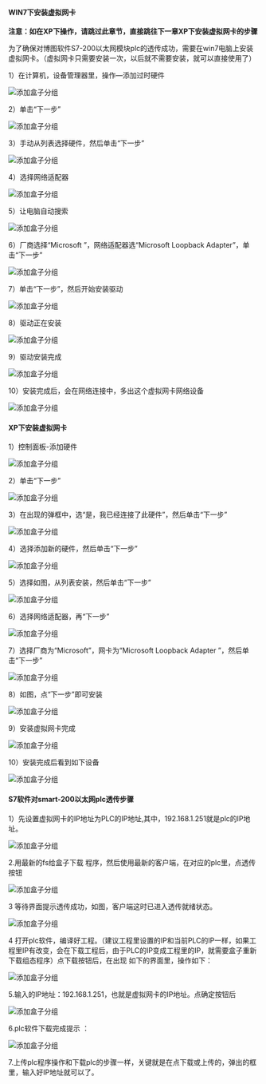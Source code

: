 #### **WIN7下安装虚拟网卡**  

**注意：如在XP下操作，请跳过此章节，直接跳往下一章XP下安装虚拟网卡的步骤**  

  为了确保对博图软件S7-200以太网模块plc的透传成功，需要在win7电脑上安装虚拟网卡。（虚拟网卡只需要安装一次，以后就不需要安装，就可以直接使用了）  

1）在计算机，设备管理器里，操作—添加过时硬件  

![添加盒子分组](../Images/Trans/TranExplain/AddTiredIron.png)  

2）单击“下一步”  

![添加盒子分组](../Images/Trans/TranExplain/nextStep.png)  

3）手动从列表选择硬件，然后单击“下一步”  

![添加盒子分组](../Images/Trans/TranExplain/nextStep.png)  

4）选择网络适配器  

![添加盒子分组](../Images/Trans/TranExplain/networkAdapter.png)  

5）让电脑自动搜索  

![添加盒子分组](../Images/Trans/TranExplain/automaticSearch.png)  

6）厂商选择“Microsoft ”，网络适配器选“Microsoft Loopback Adapter”，单击“下一步”  

![添加盒子分组](../Images/Trans/TranExplain/MicrosoftAdapter.png)  

7）单击“下一步”，然后开始安装驱动  

![添加盒子分组](../Images/Trans/TranExplain/InstallDriver.png)  

8）驱动正在安装  

![添加盒子分组](../Images/Trans/TranExplain/beingInstalled.png)  

9）驱动安装完成  

![添加盒子分组](../Images/Trans/TranExplain/InstallComplete.png)  

10）安装完成后，会在网络连接中，多出这个虚拟网卡网络设备  

![添加盒子分组](../Images/Trans/TranExplain/tapDevice.png)  

#### **XP下安装虚拟网卡**  

1）控制面板-添加硬件  

![添加盒子分组](../Images/Trans/TranExplain/addHardware.png)  

2）单击“下一步”  

![添加盒子分组](../Images/Trans/TranExplain/AddDeviceWizard.png)  

3）在出现的弹框中，选“是，我已经连接了此硬件”，然后单击“下一步”  

![添加盒子分组](../Images/Trans/TranExplain/ConnectingHardware.png)  

4）选择添加新的硬件，然后单击“下一步”  

![添加盒子分组](../Images/Trans/TranExplain/XpAddDevice.png)  

5）选择如图，从列表安装，然后单击“下一步”  

![添加盒子分组](../Images/Trans/TranExplain/manualInstallation.png)  

6）选择网络适配器，再“下一步”  

![添加盒子分组](../Images/Trans/TranExplain/XPDeviceGuide.png)  

7）选择厂商为“Microsoft”，网卡为“Microsoft Loopback Adapter ”，然后单击“下一步”  

![添加盒子分组](../Images/Trans/TranExplain/XPMicrosoft.png)  

8）如图，点“下一步”即可安装  

![添加盒子分组](../Images/Trans/TranExplain/XP.png)  

9）安装虚拟网卡完成  

![添加盒子分组](../Images/Trans/TranExplain/InstallComplete.png)  

10）安装完成后看到如下设备  

![添加盒子分组](../Images/Trans/TranExplain/XPLocalConnectivity.png)  

#### **S7软件对smart-200以太网plc透传步骤**  

1）先设置虚拟网卡的IP地址为PLC的IP地址,其中，192.168.1.251就是plc的IP地址。  

![添加盒子分组](../Images/Trans/TranExplain/S7-300/S7Smart1.png)  

2.用最新的fs给盒子下载 程序，然后使用最新的客户端，在对应的plc里，点透传按钮  

![添加盒子分组](../Images/Trans/TranExplain/S7-300/S7Smart2.png)  

3 等待界面提示透传成功，如图，客户端这时已进入透传就绪状态。  

![添加盒子分组](../Images/Trans/TranExplain/S7-300/S7Smart3.png)  

4 打开plc软件，编译好工程。（建议工程里设置的IP和当前PLC的IP一样，如果工程里IP有改变，会在下载工程后，由于PLC的IP变成工程里的IP，就需要盒子重新下载组态程序）点下载按钮后，在出现 如下的界面里，操作如下：  

![添加盒子分组](../Images/Trans/TranExplain/S7-300/S7Smart4.png)  

5.输入的IP地址：192.168.1.251，也就是虚拟网卡的IP地址。点确定按钮后  

![添加盒子分组](../Images/Trans/TranExplain/S7-300/S7Smart5.png)  

6.plc软件下载完成提示 ：  

![添加盒子分组](../Images/Trans/TranExplain/S7-300/S7Smart6.png)  

7.上传plc程序操作和下载plc的步骤一样，关键就是在点下载或上传的，弹出的框里，输入好IP地址就可以了。  
